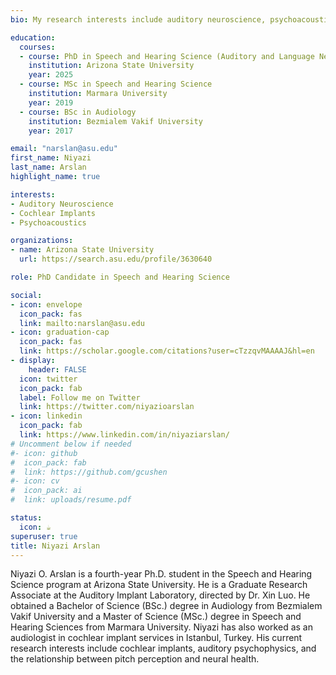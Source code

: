 ```yaml
---
bio: My research interests include auditory neuroscience, psychoacoustics, and implantable devices.

education:
  courses:
  - course: PhD in Speech and Hearing Science (Auditory and Language Neuroscience)
    institution: Arizona State University
    year: 2025
  - course: MSc in Speech and Hearing Science
    institution: Marmara University
    year: 2019
  - course: BSc in Audiology
    institution: Bezmialem Vakif University
    year: 2017

email: "narslan@asu.edu"
first_name: Niyazi
last_name: Arslan
highlight_name: true

interests:
- Auditory Neuroscience
- Cochlear Implants
- Psychoacoustics

organizations:
- name: Arizona State University
  url: https://search.asu.edu/profile/3630640

role: PhD Candidate in Speech and Hearing Science

social:
- icon: envelope
  icon_pack: fas
  link: mailto:narslan@asu.edu
- icon: graduation-cap
  icon_pack: fas
  link: https://scholar.google.com/citations?user=cTzzqvMAAAAJ&hl=en  
- display:
    header: FALSE
  icon: twitter
  icon_pack: fab
  label: Follow me on Twitter
  link: https://twitter.com/niyazioarslan
- icon: linkedin
  icon_pack: fab
  link: https://www.linkedin.com/in/niyaziarslan/
# Uncomment below if needed
#- icon: github
#  icon_pack: fab
#  link: https://github.com/gcushen
#- icon: cv
#  icon_pack: ai
#  link: uploads/resume.pdf

status:
  icon: ☕️
superuser: true
title: Niyazi Arslan
---
```



<p>Niyazi O. Arslan is a fourth-year Ph.D. student in the Speech and Hearing Science program at Arizona State University. He is a Graduate Research Associate at the Auditory Implant Laboratory, directed by Dr. Xin Luo. He obtained a Bachelor of Science (BSc.) degree in Audiology from Bezmialem Vakif University and a Master of Science (MSc.) degree in Speech and Hearing Sciences from Marmara University. Niyazi has also worked as an audiologist in cochlear implant services in Istanbul, Turkey. His current research interests include cochlear implants, auditory psychophysics, and the relationship between pitch perception and neural health.</p>

<!--
</center> 
<i class="fa fa-download" aria-hidden="true" style="color:#150206"></i> {{< staticref "uploads/resume.pdf" "newtab" >}}Look at my CV!{{< /staticref >}}
</center> 
-->
<script data-name="BMC-Widget" data-cfasync="false" src="https://cdnjs.buymeacoffee.com/1.0.0/widget.prod.min.js" data-id="narslan" data-description="Support me on Buy me a coffee!" data-message="By buying me a coffee, you're helping me stay energized and focused on delving deeper into the fascinating world of science. Your support means I can continue sharing my findings and insights with you." data-color="#F2F211" data-position="Right" data-x_margin="18" data-y_margin="18"></script>

<body>

